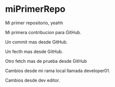 # miPrimerRepo
Mi primer repositorio, yeahh

Mi primera contribucion para GitHub.

Un commit mas desde GitHub.

Un fecth mas desde GitHub.

Otro fetch mas de prueba desde GitHub

Cambios desde mi rama local llamada developer01.

Cambios desde dev editor.